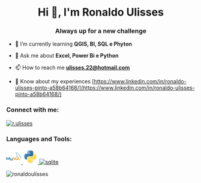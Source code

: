 <h1 align="center">Hi 👋, I'm Ronaldo Ulisses</h1>
<h3 align="center">Always up for a new challenge</h3>

- 🌱 I’m currently learning **QGIS, BI, SQL e Phyton**

- 💬 Ask me about **Excel, Power Bi e Python**

- 📫 How to reach me **ulisses.22@hotmail.com**

- 📄 Know about my experiences [https://www.linkedin.com/in/ronaldo-ulisses-pinto-a58b64168/](https://www.linkedin.com/in/ronaldo-ulisses-pinto-a58b64168/)

<h3 align="left">Connect with me:</h3>
<p align="left">
<a href="https://instagram.com/r.ulisses" target="blank"><img align="center" src="https://raw.githubusercontent.com/rahuldkjain/github-profile-readme-generator/master/src/images/icons/Social/instagram.svg" alt="r.ulisses" height="30" width="40" /></a>
</p>

<h3 align="left">Languages and Tools:</h3>
<p align="left"> <a href="https://www.mysql.com/" target="_blank" rel="noreferrer"> <img src="https://raw.githubusercontent.com/devicons/devicon/master/icons/mysql/mysql-original-wordmark.svg" alt="mysql" width="40" height="40"/> </a> <a href="https://www.python.org" target="_blank" rel="noreferrer"> <img src="https://raw.githubusercontent.com/devicons/devicon/master/icons/python/python-original.svg" alt="python" width="40" height="40"/> </a> <a href="https://www.sqlite.org/" target="_blank" rel="noreferrer"> <img src="https://www.vectorlogo.zone/logos/sqlite/sqlite-icon.svg" alt="sqlite" width="40" height="40"/> </a> </p>

<p><img align="center" src="https://github-readme-stats.vercel.app/api/top-langs?username=ronaldoulisses&show_icons=true&locale=en&layout=compact" alt="ronaldoulisses" /></p>



<!---
- 👋 Hi, I’m @RonaldoUlisses
- 👀 I’m interested in ...
- 🌱 I’m currently learning ...
- 💞️ I’m looking to collaborate on ...
- 📫 How to reach me ...
- 😄 Pronouns: ...
- ⚡ Fun fact: ...


RonaldoUlisses/RonaldoUlisses is a ✨ special ✨ repository because its `README.md` (this file) appears on your GitHub profile.
You can click the Preview link to take a look at your changes.
--->
